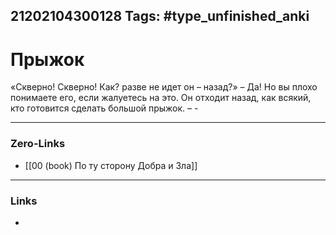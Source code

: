 21202104300128
Tags: #type_unfinished_anki 
---
# Прыжок

«Скверно! Скверно! Как? разве не идет он – назад?» – Да! Но вы плохо понимаете его, если жалуетесь на это. Он отходит назад, как всякий, кто готовится сделать большой прыжок. – -

---
### Zero-Links
- [[00 (book) По ту сторону Добра и Зла]]
---
### Links
-